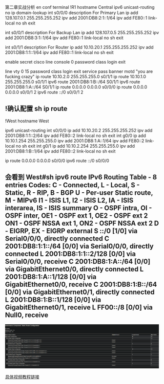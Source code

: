 第二章实战分析
en
conf terminal
!R1
hostname Central
ipv6 unicast-routing 
no ip domain-lookup 
int s0/0/0
description For Primary Lan
ip add 128.107.0.1 255.255.255.252
ipv add 2001:DB8:2:1::1/64
ipv add FE80::1 link-local
no sh
exit

int s0/0/1
description For Backup Lan
ip add 128.107.0.5 255.255.255.252
ipv add 2001:DB8:3:1::1/64
ipv add FE80::1 link-local
no sh
exit

int s0/1/1
description For Router
ip add 10.10.20.1 255.255.255.252
ipv add 2001:DB8:1:1::1/64
ipv add FE80::1 link-local
no sh
exit


enable secret cisco
line console 0
password class
login
exit

line vty 0 15
password class
login
exit
service pass
banner motd "you are fucking crazy"
ip route 10.10.2.0 255.255.255.0 s0/1/1
ip route 10.10.1.0 255.255.255.0 s0/1/1
ipv6 route 2001:DB8:1:B::/64 S0/1/1
ipv6 route 2001:DB8:1:A::/64 S0/1/1
ip route 0.0.0.0 0.0.0.0 s0/0/0
ip route 0.0.0.0 0.0.0.0 s0/0/1 2
ipv6 route ::/0 s0/0/1 2

!确认配置
sh ip route
------------------------------------------------------------
!West
hostname West


ipv6 unicast-routing
int s0/0/0
ip add 10.10.20.2 255.255.255.252
ipv add 2001:DB8:1:1::2/64
ipv add FE80::2 link-local
no sh
exit
int g0/0
ip add 10.10.1.254 255.255.255.0
ipv add 2001:DB8:1:A::1/64
ipv add FE80::2 link-local
no sh
exit
int g0/1
ip add 10.10.2.254 255.255.255.0
ipv add 2001:DB8:1:B::1/64
ipv add FE80::2 link-local
no sh
exit

ip route 0.0.0.0 0.0.0.0 s0/0/0
ipv6 route ::/0 s0/0/0

会看到
West#sh ipv6 route 
IPv6 Routing Table - 8 entries
Codes: C - Connected, L - Local, S - Static, R - RIP, B - BGP
       U - Per-user Static route, M - MIPv6
       I1 - ISIS L1, I2 - ISIS L2, IA - ISIS interarea, IS - ISIS summary
       O - OSPF intra, OI - OSPF inter, OE1 - OSPF ext 1, OE2 - OSPF ext 2
       ON1 - OSPF NSSA ext 1, ON2 - OSPF NSSA ext 2
       D - EIGRP, EX - EIGRP external
S   ::/0 [1/0]
     via Serial0/0/0, directly connected
C   2001:DB8:1:1::/64 [0/0]
     via Serial0/0/0, directly connected
L   2001:DB8:1:1::2/128 [0/0]
     via Serial0/0/0, receive
C   2001:DB8:1:A::/64 [0/0]
     via GigabitEthernet0/0, directly connected
L   2001:DB8:1:A::1/128 [0/0]
     via GigabitEthernet0/0, receive
C   2001:DB8:1:B::/64 [0/0]
     via GigabitEthernet0/1, directly connected
L   2001:DB8:1:B::1/128 [0/0]
     via GigabitEthernet0/1, receive
L   FF00::/8 [0/0]
     via Null0, receive
-------------------------------------------------------------------

![1574498707719](RSE_C2_PT%20-%20%E5%89%AF%E6%9C%AC.assets/1574498707719.png)



[具体视频教程链接](https://www.youtube.com/watch?v=fmvC_LPpJTA)

